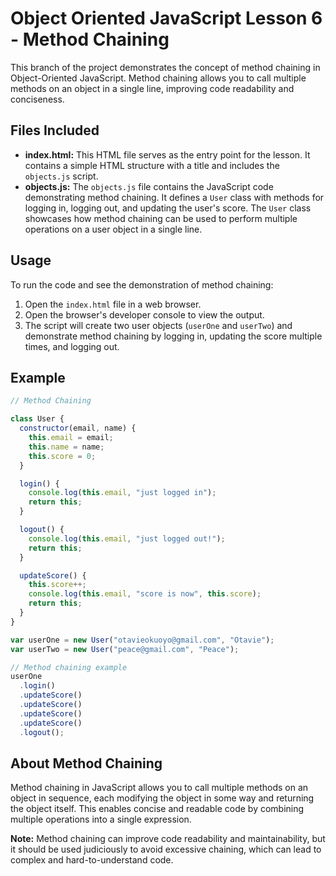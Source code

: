 # Object Oriented JavaScript Lesson 6 - Method Chaining

This branch of the project demonstrates the concept of method chaining in Object-Oriented JavaScript. Method chaining allows you to call multiple methods on an object in a single line, improving code readability and conciseness.

## Files Included

- **index.html:** This HTML file serves as the entry point for the lesson. It contains a simple HTML structure with a title and includes the `objects.js` script.
- **objects.js:** The `objects.js` file contains the JavaScript code demonstrating method chaining. It defines a `User` class with methods for logging in, logging out, and updating the user's score. The `User` class showcases how method chaining can be used to perform multiple operations on a user object in a single line.

## Usage

To run the code and see the demonstration of method chaining:

1. Open the `index.html` file in a web browser.
2. Open the browser's developer console to view the output.
3. The script will create two user objects (`userOne` and `userTwo`) and demonstrate method chaining by logging in, updating the score multiple times, and logging out.

## Example

```javascript
// Method Chaining

class User {
  constructor(email, name) {
    this.email = email;
    this.name = name;
    this.score = 0;
  }

  login() {
    console.log(this.email, "just logged in");
    return this;
  }

  logout() {
    console.log(this.email, "just logged out!");
    return this;
  }

  updateScore() {
    this.score++;
    console.log(this.email, "score is now", this.score);
    return this;
  }
}

var userOne = new User("otavieokuoyo@gmail.com", "Otavie");
var userTwo = new User("peace@gmail.com", "Peace");

// Method chaining example
userOne
  .login()
  .updateScore()
  .updateScore()
  .updateScore()
  .updateScore()
  .logout();
```

## About Method Chaining

Method chaining in JavaScript allows you to call multiple methods on an object in sequence, each modifying the object in some way and returning the object itself. This enables concise and readable code by combining multiple operations into a single expression.

**Note:** Method chaining can improve code readability and maintainability, but it should be used judiciously to avoid excessive chaining, which can lead to complex and hard-to-understand code.
